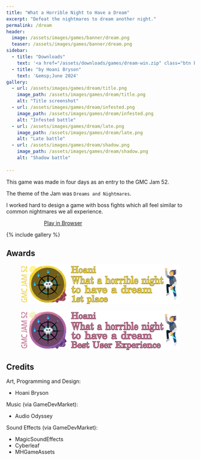 ```yaml
---
title: "What a Horrible Night to Have a Dream"
excerpt: "Defeat the nightmares to dream another night."
permalink: /dream
header:
  image: /assets/images/games/banner/dream.png
  teaser: /assets/images/games/banner/dream.png
sidebar:
  - title: "Downloads"
    text: '<a href="/assets/downloads/games/dream-win.zip" class="btn btn--primary download-btn"><img src="/assets/icons/windows.svg" class="download-svg"/>Windows</a>'
  - title: "by Hoani Bryson"
    text: '&emsp;June 2024'
gallery:
  - url: /assets/images/games/dream/title.png
    image_path: /assets/images/games/dream/title.png
    alt: "Title screenshot"
  - url: /assets/images/games/dream/infested.png
    image_path: /assets/images/games/dream/infested.png
    alt: "Infested battle"
  - url: /assets/images/games/dream/late.png
    image_path: /assets/images/games/dream/late.png
    alt: "Late battle"
  - url: /assets/images/games/dream/shadow.png
    image_path: /assets/images/games/dream/shadow.png
    alt: "Shadow battle"
  
---
```


This game was made in four days as an entry to the GMC Jam 52. 

The theme of the Jam was `Dreams and Nightmares`.

I worked hard to design a game with boss fights which all feel similar to common nightmares we all experience.

<a href="/play/dream/" class="btn btn--primary" style="margin-left:20%;width:60%">Play in Browser</a>

{% include gallery %}

## Awards

<figure style="margin-bottom:0"><img src="/assets/images/games/dream/medals/rank120.png"></figure> 
<figure style="margin-bottom:0"><img src="/assets/images/games/dream/medals/ux120.png"></figure> 

## Credits

Art, Programming and Design:
* Hoani Bryson

Music (via GameDevMarket):
* Audio Odyssey

Sound Effects (via GameDevMarket):
* MagicSoundEffects
* Cyberleaf
* MHGameAssets

